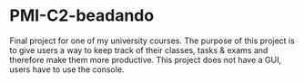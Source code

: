 # PMI-C2-beadando

Final project for one of my university courses.
The purpose of this project is to give users a way to keep track of their classes, tasks & exams
and therefore make them more productive. This project does not have a GUI, users have to use the console.
